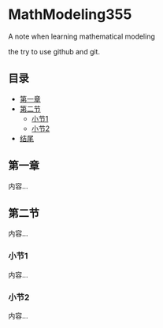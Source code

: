 # MathModeling355
A note when learning mathematical modeling


the try to use github and git. 

## 目录
- [第一章](#第一章)
- [第二节](#第二节)
  - [小节1](#小节1)
  - [小节2](#小节2)
- [结尾](#结尾)

## 第一章
内容...

## 第二节
内容...

### 小节1
内容...

### 小节2
内容...

